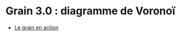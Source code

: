# Grain 3.0 : diagramme de Voronoï

* [Le grain en action](http://inriamecsci.github.com/#!/grains/voronoi-diagramme)